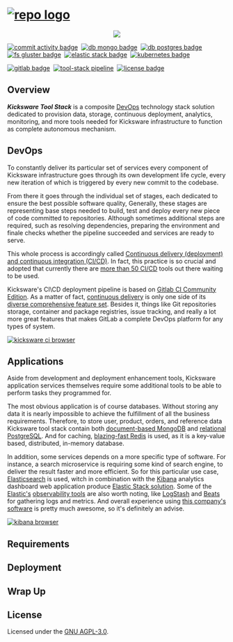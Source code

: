 # [![repo logo][]][Kicksware url]

<p align="center">
	<a href="https://kicksware.com">
		<img src="https://img.shields.io/website?label=Visit%20website&down_message=unavailable&up_color=teal&up_message=kicksware.com%20%7C%20online&url=https%3A%2F%2Fkicksware.com">
	</a>
</p>

[![commit activity badge]][repo commit activity]&nbsp;
[![db mongo badge]][repo commit activity]&nbsp;
[![db postgres badge]][repo commit activity]&nbsp;
[![fs gluster badge]][repo commit activity]&nbsp;
[![elastic stack badge]][repo commit activity]&nbsp;
[![kubernetes badge]](https://kubernetes.io)&nbsp;

[![gitlab badge]](https://ci.kicksware.com/kicksware/kicksware-tool-stack)&nbsp;
[![tool-stack pipeline]](https://ci.kicksware.com/kicksware/tool-stack/-/commits/master)&nbsp;
[![license badge]](https://www.gnu.org/licenses/agpl-3.0)

## Overview

_**Kicksware Tool Stack**_ is a composite [DevOps][devops] technology stack solution dedicated to provision data, storage, continuous deployment, analytics, monitoring, and more tools needed for Kicksware infrastructure to function as complete autonomous mechanism.

## DevOps

To constantly deliver its particular set of services every component of Kicksware infrastructure goes through its own development life cycle, every new iteration of which is triggered by every new commit to the codebase.

From there it goes through the individual set of stages, each dedicated to ensure the best possible software quality, Generally, these stages are representing base steps needed to build, test and deploy every new piece of code committed to repositories. Although sometimes additional steps are required, such as resolving dependencies, preparing the environment and finale checks whether the pipeline succeeded and services are ready to serve.

This whole process is accordingly called [Continuous delivery (deployment) and continuous integration (CI/CD)][continuous delivery]. In fact, this practice is so crucial and adopted that currently there are [more than 50 CI/CD][50 ci\cd] tools out there waiting to be used.

Kicksware's CI\CD deployment pipeline is based on [Gitlab CI Community Edition][gitlab ce]. As a matter of fact, [continuous delivery][gitlab ci] is only one side of its [diverse comprehensive feature set][gitlab features]. Besides it, things like Git repositories storage, container and package registries, issue tracking, and really a lot more great features that makes GitLab a complete DevOps platform for any types of system.

[![kicksware ci browser][]][kicksware ci url]

## Applications

Aside from development and deployment enhancement tools, Kicksware application services themselves require some additional tools to be able to perform tasks they programmed for.

The most obvious application is of course databases. Without storing any data it is nearly impossible to achieve the fulfillment of all the business requirements. Therefore, to store user, product, orders, and reference data Kicksware tool stack contain both [document-based MongoDB][mongodb] and [relational PostgreSQL][postgresql]. And for caching, [blazing-fast Redis][redis] is used, as it is a key-value based, distributed, in-memory database.

In addition, some services depends on a more specific type of software. For instance, a search microservice is requiring some kind of search engine, to deliver the result faster and more efficient. So for this particular use case, [Elasticsearch][elasticsearch] is used, witch in combination with the [Kibana][kibana] analytics dashboard web application produce [Elastic Stack solution][elastic stack]. Some of the [Elastic's][elastic co] [observability tools][elastic observability] are also worth noting, like [LogStash][elastic logstash] and [Beats][elastic beats] for gathering logs and metrics. And overall experience using [this company's software][elastic co] is pretty much awesome, so it's definitely an advise.

[![kibana browser][]][analytics url]

## Requirements

## Deployment

## Wrap Up

## License

Licensed under the [GNU AGPL-3.0][license file].

[repo logo]: https://ci.kicksware.com/kicksware/tool-stack/-/raw/master/assets/repo-logo.png
[kicksware url]: https://kicksware.com

[Website badge]: https://img.shields.io/website?label=Visit%20website&down_message=unavailable&up_color=teal&up_message=kicksware.com%20%7C%20online&url=https%3A%2F%2Fkicksware.com
[commit activity badge]: https://img.shields.io/github/commit-activity/m/timoth-y/kicksware-tool-stack?label=Commit%20activity&color=teal
[repo commit activity]: https://github.com/timoth-y/kicksware-tool-stack/graphs/commit-activity
[lines counter]: https://img.shields.io/tokei/lines/github/timoth-y/kicksware-tool-stack?color=teal&label=Lines
[db mongo badge]: https://img.shields.io/badge/DB-MongoDB-informational?style=flat&logo=mongoDB&logoColor=white&color=60A053&logoColor=60A053
[db postgres badge]: https://img.shields.io/badge/DB-PostgreSQL-informational?style=flat&logo=postgresql&logoColor=3C87B7&color=4e7cac
[fs gluster badge]: https://img.shields.io/badge/FS-Gluster-informational?style=flat&logo=buffer&logoColor=white&color=CE9F3B
[elastic stack badge]: https://img.shields.io/badge/Tools-Elastic%20Stack-informational?style=flat&logo=elastic%20stack&logoColor=56BCB2&color=teal
[license badge]: https://img.shields.io/badge/License-AGPL%20v3-blue.svg?color=teal
[kubernetes badge]: https://img.shields.io/badge/DevOps-Kubernetes-informational?style=flat&logo=kubernetes&logoColor=white&color=316DE6
[gitlab badge]: https://img.shields.io/badge/CI-Gitlab_CE-informational?style=flat&logo=gitlab&logoColor=white&color=FCA326
[tool-stack pipeline]: https://ci.kicksware.com/kicksware/tool-stack/badges/master/pipeline.svg?key_text=Tool%20Stack%20|%20pipeline&key_width=125

[devops]: https://aws.amazon.com/devops/what-is-devops/
[continuous delivery]: https://aws.amazon.com/devops/continuous-delivery/
[50 ci\cd]: https://stackify.com/top-continuous-integration-tools/
[gitlab ce]: https://about.gitlab.com/stages-devops-lifecycle/
[gitlab ci]: https://about.gitlab.com/stages-devops-lifecycle/continuous-integration/
[gitlab features]: https://about.gitlab.com/features/

[kicksware ci browser]: https://ci.kicksware.com/kicksware/tool-stack/-/raw/master/assets/gitlab-browser.png
[kicksware ci url]: https://ci.kicksware.com/kicksware

[postgresql]: https://www.postgresql.org/
[mongodb]: https://www.mongodb.com/
[redis]: https://redis.io/
[elasticsearch]: https://www.elastic.co/elasticsearch/
[kibana]: https://www.elastic.co/kibana
[elastic stack]: https://www.elastic.co/elastic-stack
[elastic observability]: https://www.elastic.co/observability
[elastic logstash]: https://www.elastic.co/logstash
[elastic beats]: https://www.elastic.co/beats/
[elastic co]: https://www.elastic.co/about/

[kibana browser]: https://ci.kicksware.com/kicksware/tool-stack/-/raw/master/assets/kibana-browser.png
[analytics url]: https://analitics.kicksware.com/app/observability#/overview

[docker-desktop]: https://docs.docker.com/desktop/
[docker-compose]: https://docs.docker.com/compose/
[compose config]: https://github.com/timoth-y/kicksware-tool-stack/blob/master/docker-compose.yml
[ci compose config]: https://github.com/timoth-y/kicksware-tool-stack/blob/master/.gitlab/.gitlab-ci.compose.yml
[ci k8s config]: https://github.com/timoth-y/kicksware-tool-stack/blob/master/.gitlab-ci.yml

[helm]: https://helm.sh/
[helm chart]: https://github.com/timoth-y/kicksware-tool-stack/tree/master/webapp-chart

[license file]: https://github.com/timoth-y/kicksware-tool-stack/blob/master/LICENSE

